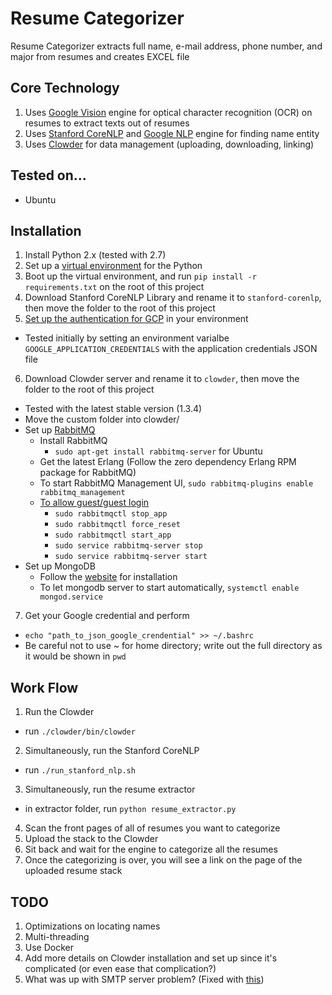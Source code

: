 Resume Categorizer
===================
Resume Categorizer extracts full name, e-mail address, phone number, and major from resumes and creates EXCEL file

Core Technology
--------------
1. Uses [Google Vision](https://cloud.google.com/vision/) engine for optical character recognition (OCR) on resumes to extract texts out of resumes
2. Uses [Stanford CoreNLP](https://stanfordnlp.github.io/CoreNLP/) and [Google NLP](https://cloud.google.com/natural-language/) engine for finding name entity
3. Uses [Clowder](https://clowder.ncsa.illinois.edu/) for data management (uploading, downloading, linking)

Tested on...
------------
- Ubuntu

Installation
------------
1. Install Python 2.x (tested with 2.7)
2. Set up a [virtual environment](http://docs.python-guide.org/en/latest/dev/virtualenvs/) for the Python
3. Boot up the virtual environment, and run `pip install -r requirements.txt` on the root of this project
4. Download Stanford CoreNLP Library and rename it to `stanford-corenlp`, then move the folder to the root of this project
5. [Set up the authentication for GCP](https://cloud.google.com/docs/authentication/getting-started) in your environment
  - Tested initially by setting an environment varialbe `GOOGLE_APPLICATION_CREDENTIALS` with the application credentials JSON file
6. Download Clowder server and rename it to `clowder`, then move the folder to the root of this project
  - Tested with the latest stable version (1.3.4)
  - Move the custom folder into clowder/
  - Set up [RabbitMQ](https://www.rabbitmq.com/download.html)
    - Install RabbitMQ
      - `sudo apt-get install rabbitmq-server` for Ubuntu
    - Get the latest Erlang (Follow the zero dependency Erlang RPM package for RabbitMQ)
    - To start RabbitMQ Management UI, `sudo rabbitmq-plugins enable rabbitmq_management`
    - [To allow guest/guest login](https://www.rabbitmq.com/access-control.html)
      - `sudo rabbitmqctl stop_app`
      - `sudo rabbitmqctl force_reset`
      - `sudo rabbitmqctl start_app`
      - `sudo service rabbitmq-server stop`
      - `sudo service rabbitmq-server start`
  - Set up MongoDB
    - Follow the [website](https://docs.mongodb.com/manual/tutorial/) for installation
    - To let mongodb server to start automatically, `systemctl enable mongod.service`
7. Get your Google credential and perform
  - `echo "path_to_json_google_crendential" >> ~/.bashrc`
  - Be careful not to use ~ for home directory; write out the full directory as it would be shown in `pwd`

Work Flow
------------
1. Run the Clowder
  - run `./clowder/bin/clowder`
2. Simultaneously, run the Stanford CoreNLP
  - run `./run_stanford_nlp.sh`
3. Simultaneously, run the resume extractor
  - in extractor folder, run `python resume_extractor.py`
4. Scan the front pages of all of resumes you want to categorize
5. Upload the stack to the Clowder
6. Sit back and wait for the engine to categorize all the resumes
7. Once the categorizing is over, you will see a link on the page of the uploaded resume stack

TODO
-----------
1. Optimizations on locating names
2. Multi-threading
3. Use Docker
4. Add more details on Clowder installation and set up since it's complicated (or even ease that complication?)
5. What was up with SMTP server problem? (Fixed with [this](https://www.digitalocean.com/community/tutorials/how-to-install-and-configure-postfix-as-a-send-only-smtp-server-on-ubuntu-16-04))
